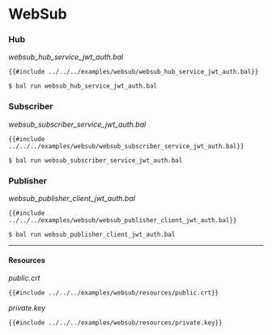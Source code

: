 # WebSub

### Hub

_websub_hub_service_jwt_auth.bal_
```ballerina
{{#include ../../../examples/websub/websub_hub_service_jwt_auth.bal}}
```

```shell
$ bal run websub_hub_service_jwt_auth.bal
```

### Subscriber

_websub_subscriber_service_jwt_auth.bal_
```ballerina
{{#include ../../../examples/websub/websub_subscriber_service_jwt_auth.bal}}
```

```shell
$ bal run websub_subscriber_service_jwt_auth.bal
```

### Publisher

_websub_publisher_client_jwt_auth.bal_
```ballerina
{{#include ../../../examples/websub/websub_publisher_client_jwt_auth.bal}}
```

```shell
$ bal run websub_publisher_client_jwt_auth.bal
```

---

#### Resources

_public.crt_
```
{{#include ../../../examples/websub/resources/public.crt}}
```

_private.key_
```
{{#include ../../../examples/websub/resources/private.key}}
```
